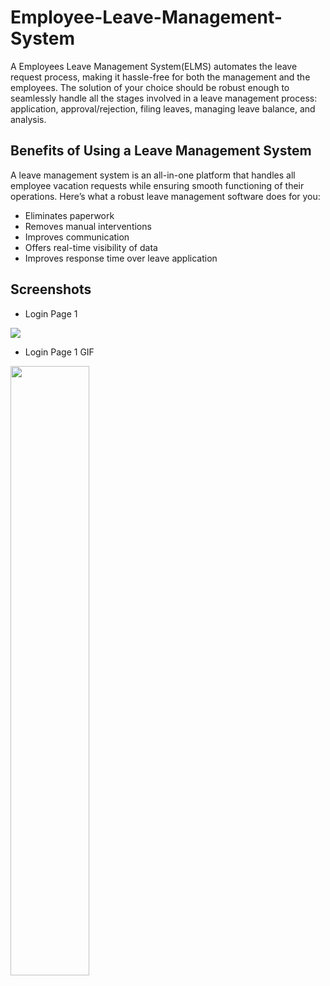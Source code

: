 # Employee-Leave-Management-System

A Employees Leave Management System(ELMS) automates the leave request process, making it hassle-free for both the management and the employees. The solution of your choice should be robust enough to seamlessly handle all the stages involved in a leave management process: application, approval/rejection, filing leaves, managing leave balance, and analysis.

## Benefits of Using a Leave Management System
A leave management system is an all-in-one platform that handles all employee vacation requests while ensuring smooth functioning of their operations. Here’s what a robust leave management software does for you:
- Eliminates paperwork
- Removes manual interventions
- Improves communication
- Offers real-time visibility of data
- Improves response time over leave application

## Screenshots
- Login Page 1
<img src="https://i.ibb.co/C1W3sXG/Screenshot-2020-10-02-225752.jpg">

- Login Page 1 GIF 
<img src="https://i.ibb.co/hVct1Gk/4h3wbw.gif"  width="50%" height="50%" >
